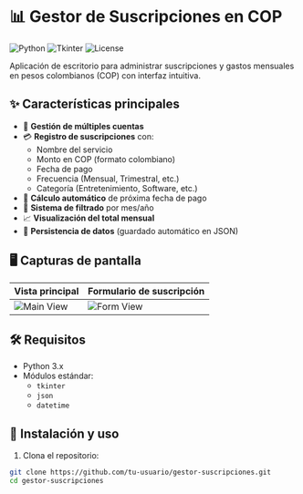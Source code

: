 # 📊 Gestor de Suscripciones en COP

![Python](https://img.shields.io/badge/Python-3.x-blue?logo=python)
![Tkinter](https://img.shields.io/badge/GUI-Tkinter-green)
![License](https://img.shields.io/badge/License-MIT-orange)

Aplicación de escritorio para administrar suscripciones y gastos mensuales en pesos colombianos (COP) con interfaz intuitiva.

## ✨ Características principales

- 🏦 **Gestión de múltiples cuentas**
- 💳 **Registro de suscripciones** con:
  - Nombre del servicio
  - Monto en COP (formato colombiano)
  - Fecha de pago
  - Frecuencia (Mensual, Trimestral, etc.)
  - Categoría (Entretenimiento, Software, etc.)
- 📅 **Cálculo automático** de próxima fecha de pago
- 🔎 **Sistema de filtrado** por mes/año
- 📈 **Visualización del total mensual**
- 💾 **Persistencia de datos** (guardado automático en JSON)

## 🖥️ Capturas de pantalla

| Vista principal | Formulario de suscripción |
|-----------------|--------------------------|
| ![Main View](screenshots/main.png) | ![Form View](screenshots/form.png) |

## 🛠️ Requisitos

- Python 3.x
- Módulos estándar:
  - `tkinter`
  - `json`
  - `datetime`

## 🚀 Instalación y uso

1. Clona el repositorio:
```bash
git clone https://github.com/tu-usuario/gestor-suscripciones.git
cd gestor-suscripciones
